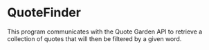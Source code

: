 # QuoteFinder
This program communicates with the Quote Garden API to retrieve a collection of quotes that will then be filtered by a given word.
